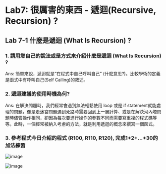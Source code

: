 # Lab7: 很厲害的東西 - 遞迴(Recursive, Recursion) ? 

## Lab 7-1 什麼是遞迴 (What Is Recursion) ?

### 1. 請用您自己的說法或是方式來介紹什麼是遞迴 (What Is Recursion) ?
Ans: 簡單來說，遞迴就是”在程式中自己呼叫自己” (什麼意思?)。比較學術的定義是函式中有呼叫自己(Self Calling)的敘述。

### 2. 遞迴建議的使用時機為何?
Ans: 在解決問題時，我們經常會遇到無法輕鬆使用 loop 或是 if statement就能處理的問題，像是走迷宮問題遇到死路時需要回到上一層計算、或是在解決河內塔問題時儘管操作相同，卻因為每次要進行操作的參數不同而需要寫重複的程式碼等等。此時，一個經常被納入考慮的方法，就是利用遞迴的概念來撰寫一個函式。

### 3. 參考程式今日介紹的程式 (R100, R110, R120), 完成1+2+...+30的加法練習

![image](https://user-images.githubusercontent.com/89304181/172033102-d0af25e1-bf14-44c3-b823-0b17dda82518.png)

![image](https://user-images.githubusercontent.com/89304181/172033159-dbaf3f4b-8437-4f7a-9e9c-a3fc1f7d3fe4.png)



